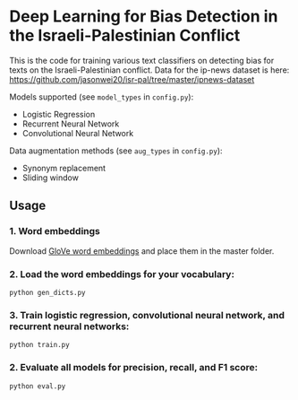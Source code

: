 # Deep Learning for Bias Detection in the Israeli-Palestinian Conflict

This is the code for training various text classifiers on detecting bias for texts on the Israeli-Palestinian conflict. 
Data for the ip-news dataset is here: https://github.com/jasonwei20/isr-pal/tree/master/ipnews-dataset

Models supported (see `model_types` in `config.py`): 
* Logistic Regression 
* Recurrent Neural Network
* Convolutional Neural Network

Data augmentation methods (see `aug_types` in `config.py`):
* Synonym replacement 
* Sliding window

## Usage

### 1. Word embeddings

Download [GloVe word embeddings](https://nlp.stanford.edu/projects/glove/) and place them in the master folder.

### 2. Load the word embeddings for your vocabulary:
```
python gen_dicts.py
```

### 3. Train logistic regression, convolutional neural network, and recurrent neural networks:
```
python train.py
```

### 2. Evaluate all models for precision, recall, and F1 score:
```
python eval.py
```
